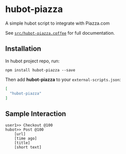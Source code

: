 # hubot-piazza

A simple hubot script to integrate with Piazza.com

See [`src/hubot-piazza.coffee`](src/hubot-piazza.coffee) for full documentation.

## Installation

In hubot project repo, run:

`npm install hubot-piazza --save`

Then add **hubot-piazza** to your `external-scripts.json`:

```json
[
  "hubot-piazza"
]
```

## Sample Interaction

```
user1>> Checkout @100
hubot>> Post @100
	[url]
	[time ago]
	[title]
	[short text]
```
